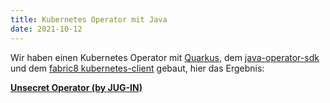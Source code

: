 ```yaml
---
title: Kubernetes Operator mit Java
date: 2021-10-12
---
```


Wir haben einen Kubernetes Operator mit [Quarkus](http://quarkus.io/), dem [java-operator-sdk](https://github.com/java-operator-sdk/java-operator-sdk) und dem  [fabric8 kubernetes-client](https://github.com/fabric8io/kubernetes-client) gebaut, hier das Ergebnis:

**[Unsecret Operator (by JUG-IN)](https://github.com/jug-in/java-kubernetes-operator)**
